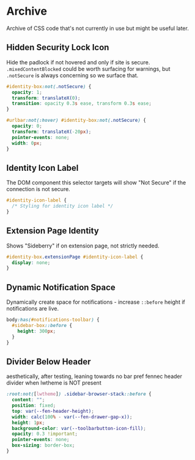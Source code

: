 # Archive

Archive of CSS code that's not currently in use but might be useful later.

## Hidden Security Lock Icon

Hide the padlock if not hovered and only if site is secure. `.mixedContentBlocked` could be worth surfacing for warnings, but `.notSecure` is always concerning so we surface that.

```css
#identity-box:not(.notSecure) {
  opacity: 1;
  transform: translateX(0);
  transition: opacity 0.3s ease, transform 0.3s ease;
}

#urlbar:not(:hover) #identity-box:not(.notSecure) {
  opacity: 0;
  transform: translateX(-20px); 
  pointer-events: none;
  width: 0px;
}
```

## Identity Icon Label

The DOM component this selector targets will show "Not Secure" if the connection is not secure.

```css
#identity-icon-label {
  /* Styling for identity icon label */
}
```

## Extension Page Identity

Shows "Sideberry" if on extension page, not strictly needed.

```css
#identity-box.extensionPage #identity-icon-label {
  display: none;
}
```

## Dynamic Notification Space

Dynamically create space for notifications - increase `::before` height if notifications are live.

```css
body:has(#notifications-toolbar) {
  #sidebar-box::before {
    height: 300px;
  }
}
```

## Divider Below Header

aesthetically, after testing, leaning towards no bar pref
fennec header divider when lwtheme is NOT present

```css
:root:not([lwtheme]) .sidebar-browser-stack::before {
  content: "";
  position: fixed;
  top: var(--fen-header-height);
  width: calc(100% - var(--fen-drawer-gap-x));
  height: 1px;
  background-color: var(--toolbarbutton-icon-fill);
  opacity: 0.3 !important;
  pointer-events: none;
  box-sizing: border-box;
}
```